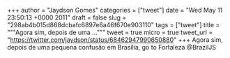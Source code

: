 
+++
author = "Jaydson Gomes"
categories = ["tweet"]
date = "Wed May 11 23:50:13 +0000 2011"
draft = false
slug = "298ab4b015d868dcbafc6897e6a46f670e903110"
tags = ["tweet"]
title = """Agora sim, depois de uma ..."""
tweet = true
micro = true
tweet_url = "https://twitter.com/jaydson/status/68462947990650880"
+++
Agora sim, depois de uma pequena confusão em Brasília, go to Fortaleza @BrazilJS

